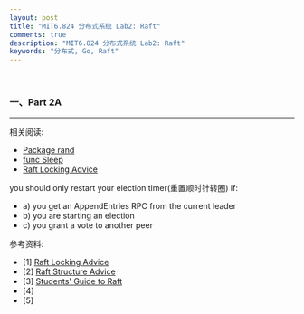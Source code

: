 ```yaml
---
layout: post
title: "MIT6.824 分布式系统 Lab2: Raft"
comments: true
description: "MIT6.824 分布式系统 Lab2: Raft"
keywords: "分布式, Go, Raft"
---
```


&nbsp;

### 一、Part 2A

___

相关阅读:

- [Package rand](https://golang.org/pkg/math/rand/)
- [func Sleep](https://golang.org/pkg/time/#Sleep)
- [Raft Locking Advice](https://pdos.csail.mit.edu/6.824/labs/raft-locking.txt)

you should only restart your election timer(重置顺时针转圈) if:

- a) you get an AppendEntries RPC from the current leader
- b) you are starting an election
- c) you grant a vote to another peer









参考资料:

- [1] [Raft Locking Advice](https://pdos.csail.mit.edu/6.824/labs/raft-locking.txt)
- [2] [Raft Structure Advice](https://pdos.csail.mit.edu/6.824/labs/raft-structure.txt)
- [3] [Students' Guide to Raft](https://thesquareplanet.com/blog/students-guide-to-raft/#the-importance-of-details)
- [4] []()
- [5] []()